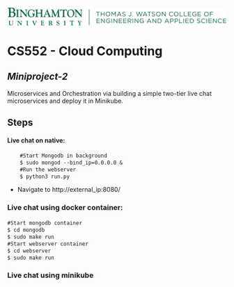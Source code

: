 [![N|Solid](.images/BU-LockupH-WatsonCollege-342.png)](https://www.binghamton.edu/computer-science/index.html)

# CS552 - Cloud Computing

## _Miniproject-2_

Microservices and Orchestration via building a simple two-tier live chat microservices and deploy it in Minikube.

## Steps

#### Live chat on native:

```
    #Start Mongodb in background
    $ sudo mongod --bind_ip=0.0.0.0 &
    #Run the webserver
    $ python3 run.py
```
- Navigate to http://external_ip:8080/

### Live chat using docker container:
```
#Start mongodb container
$ cd mongodb
$ sudo make run
#Start webserver container
$ cd webserver
$ sudo make run
```

### Live chat using minikube
